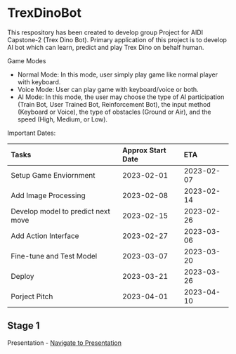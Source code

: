 # TrexDinoBot
This respository has been created to develop group Project for AIDI Capstone-2 (Trex Dino Bot). Primary application of this project is to develop AI bot which can learn, predict and play Trex Dino on behalf human.

Game Modes

* Normal Mode: In this mode, user simply play game like normal player with keyboard.
* Voice Mode: User can play game with keyboard/voice or both.
* AI Mode: In this mode, the user may choose the type of AI participation (Train Bot, User Trained Bot, Reinforcement Bot), the input method (Keyboard or Voice), the type of obstacles (Ground or Air), and the speed (High, Medium, or Low).


Important Dates:

| Tasks | Approx Start Date | ETA |
| :---   | :--- | :--- |
|Setup Game Enviornment|2023-02-01 | 2023-02-07|
|Add Image Processing|2023-02-08 | 2023-02-14|
|Develop model to predict next move|2023-02-15 | 2023-02-26|
|Add Action Interface|2023-02-27 | 2023-03-06|
|Fine-tune and Test Model|2023-03-07 | 2023-03-20|
|Deploy|2023-03-21 | 2023-03-26|
|Porject Pitch|2023-04-01 | 2023-04-10|


## Stage 1
Presentation - [Navigate to Presentation](./Assets/AIRex_Project_Warmup.pptx)

